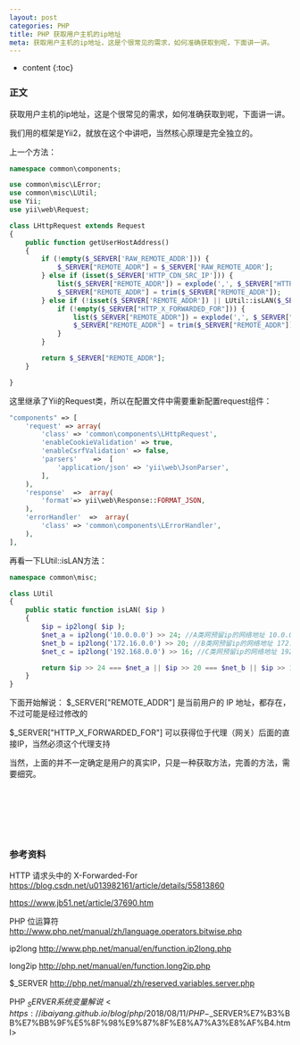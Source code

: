 ```yaml
---
layout: post
categories: PHP
title: PHP 获取用户主机的ip地址
meta: 获取用户主机的ip地址，这是个很常见的需求，如何准确获取到呢，下面讲一讲。
---
```

* content
{:toc}

### 正文

获取用户主机的ip地址，这是个很常见的需求，如何准确获取到呢，下面讲一讲。

我们用的框架是Yii2，就放在这个中讲吧，当然核心原理是完全独立的。

上一个方法：
```php
namespace common\components;

use common\misc\LError;
use common\misc\LUtil;
use Yii;
use yii\web\Request;

class LHttpRequest extends Request
{
    public function getUserHostAddress()
    {
        if (!empty($_SERVER['RAW_REMOTE_ADDR'])) {
            $_SERVER["REMOTE_ADDR"] = $_SERVER['RAW_REMOTE_ADDR'];
        } else if (isset($_SERVER['HTTP_CDN_SRC_IP'])) {
            list($_SERVER["REMOTE_ADDR"]) = explode(',', $_SERVER["HTTP_CDN_SRC_IP"]);
            $_SERVER["REMOTE_ADDR"] = trim($_SERVER["REMOTE_ADDR"]);
        } else if (!isset($_SERVER['REMOTE_ADDR']) || LUtil::isLAN($_SERVER['REMOTE_ADDR'])) {
            if (!empty($_SERVER["HTTP_X_FORWARDED_FOR"])) {
                list($_SERVER["REMOTE_ADDR"]) = explode(',', $_SERVER["HTTP_X_FORWARDED_FOR"]);
                $_SERVER["REMOTE_ADDR"] = trim($_SERVER["REMOTE_ADDR"]);
            }
        }

        return $_SERVER["REMOTE_ADDR"];
    }

}    
```

这里继承了Yii的Request类，所以在配置文件中需要重新配置request组件：
```php
"components" => [
    'request' => array(
        'class' => 'common\components\LHttpRequest',
        'enableCookieValidation' => true,
        'enableCsrfValidation' => false,
        'parsers'    =>  [
            'application/json' => 'yii\web\JsonParser',
        ],
    ),
    'response'  =>  array(
        'format'=> yii\web\Response::FORMAT_JSON,
    ),
    'errorHandler'  =>  array(
        'class' => 'common\components\LErrorHandler',
    ),
],
```

再看一下LUtil::isLAN方法：
```php
namespace common\misc;

class LUtil
{
    public static function isLAN( $ip )
    {
        $ip = ip2long( $ip );
        $net_a = ip2long('10.0.0.0') >> 24; //A类网预留ip的网络地址 10.0.0.0 ～ 10.255.255.255
        $net_b = ip2long('172.16.0.0') >> 20; //B类网预留ip的网络地址 172.16.0.0 ～ 172.31.255.255
        $net_c = ip2long('192.168.0.0') >> 16; //C类网预留ip的网络地址 192.168.0.0 ～ 192.168.255.255

        return $ip >> 24 === $net_a || $ip >> 20 === $net_b || $ip >> 16 === $net_c;
    }
}
```


下面开始解说：
$_SERVER["REMOTE_ADDR"]  是当前用户的 IP 地址，都存在，不过可能是经过修改的

$_SERVER["HTTP_X_FORWARDED_FOR"]   可以获得位于代理（网关）后面的直接IP，当然必须这个代理支持


当然，上面的并不一定确定是用户的真实IP，只是一种获取方法，完善的方法，需要细究。

<br/><br/><br/><br/><br/>
### 参考资料

HTTP 请求头中的 X-Forwarded-For <https://blog.csdn.net/u013982161/article/details/55813860>

<https://www.jb51.net/article/37690.htm>

PHP 位运算符 <http://www.php.net/manual/zh/language.operators.bitwise.php>

ip2long <http://www.php.net/manual/en/function.ip2long.php>

long2ip <http://php.net/manual/en/function.long2ip.php>

$_SERVER <http://php.net/manual/zh/reserved.variables.server.php>

PHP $_SERVER系统变量解说 <https://ibaiyang.github.io/blog/php/2018/08/11/PHP-$_SERVER%E7%B3%BB%E7%BB%9F%E5%8F%98%E9%87%8F%E8%A7%A3%E8%AF%B4.html>